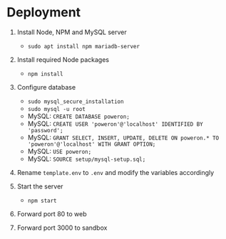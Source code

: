 # Deployment
1. Install Node, NPM and MySQL server
   - `sudo apt install npm mariadb-server`
  
2. Install required Node packages
   - `npm install`
   
3. Configure database
   - `sudo mysql_secure_installation`
   - `sudo mysql -u root`
   - MySQL: `CREATE DATABASE poweron;`
   - MySQL: `CREATE USER 'poweron'@'localhost' IDENTIFIED BY 'password';`
   - MySQL: `GRANT SELECT, INSERT, UPDATE, DELETE ON poweron.* TO 'poweron'@'localhost' WITH GRANT OPTION;`
   - MySQL: `USE poweron;`
   - MySQL: `SOURCE setup/mysql-setup.sql;`

4. Rename `template.env` to `.env` and modify the variables accordingly
  
5. Start the server
   - `npm start`
   
6. Forward port 80 to web
   
7. Forward port 3000 to sandbox